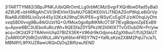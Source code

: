 $START$TYM82i3BpJPNKJUbiQRrOmtLLg0rbMCMziSvgrFXQr8bwDfad5yBa04Z8UfE+bHiRRgAhCVI/3HEh1m13isNU7G8DKE0iVLiTNDAZGnPWqLe8iGrVpBiaABJ0B95LloGyi445y32KzA29hqC9UPE6+g18SylCcEgOFJ/ziKOhqlJyDhtvxqS8D0vvg9Bu4tkGUzt1Q+G/fMox0go6p8tKMcOTSF7IEvgBdpmZpEExB9q+Apxw6BC3UEboXuRczWt+9QESfaZ0Y5PkzW2li0KIX7TvO/DubDN+Pr/yiwacq+0K2d2F2TRAhmiUlqG7BIZX3EK+V96dr9kOdjxns4ZgXt8uuT/fUlj3SkUTZxAW0OP2tiRtZoVIRULJAVYpK6Ixr4FRSY7N2+YaRLsKzeZX8M2PqU7x/a7LMBN9YL9PXUZRawU6QnDjOq28lfIzwJf$END$